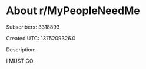 # About r/MyPeopleNeedMe

Subscribers: 3318893

Created UTC: 1375209326.0

Description:

I MUST GO.

